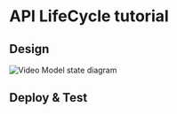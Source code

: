 # API LifeCycle tutorial

## Design

![Video Model state diagram](./img/State_Diagram.jpg)

## Deploy & Test